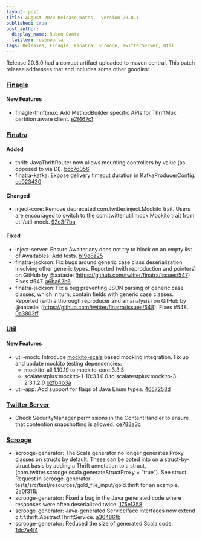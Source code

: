 ```yaml
---
layout: post
title: August 2020 Release Notes - Version 20.8.1
published: true
post_author:
  display_name: Ruben Oanta
  twitter: rubenoanta
tags: Releases, Finagle, Finatra, Scrooge, TwitterServer, Util
---
```


Release 20.8.0 had a corrupt artifact uploaded to maven central. This patch release
addresses that and includes some other goodies:

### [Finagle](https://github.com/twitter/finagle/)

#### New Features

-   finagle-thriftmux: Add MethodBuilder specific APIs for ThriftMux partition aware client.
    [e2f467c1](https://github.com/twitter/finagle/commit/e2f467c11e07db4a59c0f13888b0ecf36bcf34d6)


### [Finatra](https://github.com/twitter/finatra/)

#### Added

-   thrift: JavaThriftRouter now allows mounting controllers by value (as opposed to via DI).
    [bcc76056](https://github.com/twitter/finatra/commit/bcc760565ef4826d3393b318f0f73f554d4afdf7)
-   finatra-kafka: Expose delivery timeout duration in KafkaProducerConfig. [cc023430](https://github.com/twitter/finatra/commit/cc02343057284fb3d0924b09909f2c28666b01e5)

#### Changed

-   inject-core: Remove deprecated com.twitter.inject.Mockito trait. Users are encouraged to
    switch to the com.twitter.util.mock.Mockito trait from util/util-mock. [92c3f7ba](https://github.com/twitter/finatra/commit/92c3f7ba0f06ab4baf57489af04a32982052e145)

#### Fixed

-   inject-server: Ensure Awaiter.any does not try to block on an empty list of Awaitables. Add
    tests. [b19e8a25](https://github.com/twitter/finatra/commit/b19e8a253f86d9143160a0b57196f4b587c8f3df)
-   finatra-jackson: Fix bugs around generic case class deserialization involving other generic
    types. Reported (with reproduction and pointers) on GitHub by @aatasiei
    (<https://github.com/twitter/finatra/issues/547>). Fixes \#547. [a6ba62b6](https://github.com/twitter/finatra/commit/a6ba62b6b53ac5470a3b99a36634ec0f35600540)
-   finatra-jackson: Fix a bug preventing JSON parsing of generic case classes, which in turn, contain
    fields with generic case classes. Reported (with a thorough reproducer and an analysis) on GitHub
    by @aatasiei (<https://github.com/twitter/finatra/issues/548>). Fixes \#548. [0a3803ff](https://github.com/twitter/finatra/commit/0a3803ff9ae3e975c4dbe32538f7907fe7f6d9f1)

### [Util](https://github.com/twitter/util/)

#### New Features

-   util-mock: Introduce [mockito-scala](https://github.com/mockito/mockito-scala) based mocking
    integration. Fix up and update mockito testing dependencies:
    -   mockito-all:1.10.19 to mockito-core:3.3.3
    -   scalatestplus:mockito-1-10:3.1.0.0 to scalatestplus:mockito-3-2:3.1.2.0 [b2fb4b3a](https://github.com/twitter/util/commit/b2fb4b3a9e063a2183d4f14de4ae04f5e1b2abb2)
-   util-app: Add support for flags of Java Enum types. [4657258d](https://github.com/twitter/util/commit/4657258dfe0d7e1a70ad7460a78601c715bfb4bd)

### [Twitter Server](https://github.com/twitter/twitter-server/)

-   Check SecurityManager permissions in the ContentHandler to ensure that contention
    snapshotting is allowed. [ce783a3c](https://github.com/twitter/twitter-server/commit/ce783a3cadb9b27473006b59547adf22c534f5d9)

### [Scrooge](https://github.com/twitter/scrooge/)

-   scrooge-generator: The Scala generator no longer generates Proxy classes
    on structs by default. These can be opted into on a struct-by-struct
    basis by adding a Thrift annotation to a struct,
    (com.twitter.scrooge.scala.generateStructProxy = "true"). See struct Request
    in scrooge-generator-tests/src/test/resources/gold\_file\_input/gold.thrift
    for an example. [2a0f311b](https://github.com/twitter/scrooge/commit/2a0f311b0dc8cbfca907197f8e0218ecbce1e780)
-   scrooge-generator: Fixed a bug in the Java generated code where responses were
    often deserialized twice. [175e1358](https://github.com/twitter/scrooge/commit/175e135888188dbd3f9da41254ff69db73f0dd84)
-   scrooge-generator: Java-generated ServiceIface interfaces now extend
    c.t.f.thrift.AbstractThriftService. [a36486fb](https://github.com/twitter/scrooge/commit/a36486fb4b0a229232c1104009fbababd886d80c)
-   scrooge-generator: Reduced the size of generated Scala code. [1dc7e4f4](https://github.com/twitter/scrooge/commit/1dc7e4f4d4f6e49dfb3f2b9d61df377e2f8fcc13)


